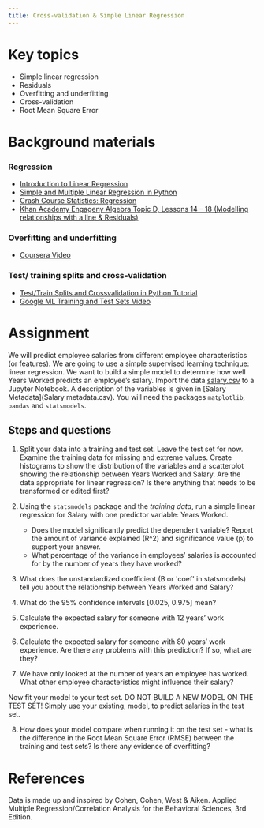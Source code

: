```yaml
---
title: Cross-validation & Simple Linear Regression
---
```


# Key topics
- Simple linear regression
- Residuals
- Overfitting and underfitting
- Cross-validation
- Root Mean Square Error

# Background materials
### Regression
- [Introduction to Linear Regression](https://github.com/justmarkham/DAT4/blob/master/notebooks/08_linear_regression.ipynb)
- [Simple and Multiple Linear Regression in Python](https://towardsdatascience.com/simple-and-multiple-linear-regression-in-python-c928425168f9)
- [Crash Course Statistics: Regression](https://youtu.be/WWqE7YHR4Jc)
- [Khan Academy Engageny Algebra Topic D, Lessons 14 – 18 (Modelling relationships with a line & Residuals)](https://www.khanacademy.org/math/engageny-alg-1/alg1-2/alg1-2d-modeling-relationships-line/v/fitting-a-line-to-data)

### Overfitting and underfitting
- [Coursera  Video](https://www.coursera.org/lecture/python-machine-learning/overfitting-and-underfitting-fVStr)

### Test/ training splits and cross-validation
- [Test/Train Splits and Crossvalidation in Python Tutorial](https://towardsdatascience.com/train-test-split-and-cross-validation-in-python-80b61beca4b6)
- [Google ML Training and Test Sets Video](https://developers.google.com/machine-learning/crash-course/training-and-test-sets/video-lecture)


# Assignment

We will predict employee salaries from different employee characteristics (or features).
We are going to use a simple supervised learning technique: linear regression. We want to build a simple model to determine how well Years Worked predicts an employee’s salary.
Import the data [salary.csv](salary.csv) to a Jupyter Notebook. A description of the variables is given in [Salary Metadata](Salary metadata.csv). You will need the packages `matplotlib`, `pandas` and `statsmodels`.

## Steps and questions
1. Split your data into a training and test set. Leave the test set for now. Examine the training data for missing and extreme values. Create histograms to show the distribution of the variables and a scatterplot showing the relationship between Years Worked and Salary. Are the data appropriate for linear regression? Is there anything that needs to be transformed or edited first?

2.	Using the `statsmodels` package and the *training data*, run a simple linear regression for Salary with one predictor variable: Years Worked.
	  * Does the model significantly predict the dependent variable? Report the amount of variance explained (R^2) and significance value (p) to support your answer.
	  * What percentage of the variance in employees’ salaries is accounted for by the number of years they have worked?
3. What does the unstandardized coefficient (B or 'coef' in statsmodels) tell you about the relationship between Years Worked and Salary?
4. What do the 95% confidence intervals [0.025, 0.975] mean?
5.	Calculate the expected salary for someone with 12 years’ work experience.
6.	Calculate the expected salary for someone with 80 years’ work experience. Are there any problems with this prediction? If so, what are they?
7.	We have only looked at the number of years an employee has worked. What other employee characteristics might influence their salary?

Now fit your model to your test set. DO NOT BUILD A NEW MODEL ON THE TEST SET! Simply use your existing, model, to predict salaries in the test set.

8. How does your model compare when running it on the test set - what is the difference in the Root Mean Square Error (RMSE) between the training and test sets? Is there any evidence of overfitting?

# References

Data is made up and inspired by Cohen, Cohen, West & Aiken. Applied Multiple Regression/Correlation Analysis for the Behavioral Sciences, 3rd Edition.
